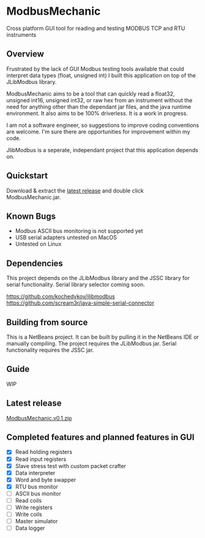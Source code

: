 # ModbusMechanic
Cross platform GUI tool for reading and testing MODBUS TCP and RTU instruments
## Overview

Frustrated by the lack of GUI Modbus testing tools available that could interpret data types (float, unsigned int) I built this application on top of the JLibModbus library.

ModbusMechanic aims to be a tool that can quickly read a float32, unsigned int16, unsigned int32, or raw hex from an instrument without the need for anything other than the dependant jar files, and the java runtime environment. It also aims to be 100% driverless. It is a work in progress.

I am not a software engineer, so suggestions to improve coding conventions are welcome. I'm sure there are opportunities for improvement within my code.

JlibModbus is a seperate, independant project that this application depends on.

## Quickstart

Download & extract the [latest release](#latest-release) and double click ModbusMechanic.jar.

## Known Bugs
- Modbus ASCII bus monitoring is not supported yet
- USB serial adapters untested on MacOS
- Untested on Linux

## Dependencies

This project depends on the JLibModbus library and the JSSC library for serial functionality. Serial library selector coming soon.

https://github.com/kochedykov/jlibmodbus  
https://github.com/scream3r/java-simple-serial-connector

## Building from source

This is a NetBeans project. It can be built by pulling it in the NetBeans IDE or manually compiling. The project requires the JLibModbus jar. Serial functionality requires the JSSC jar.

## Guide

WIP

## Latest release

[ModbusMechanic.v0.1.zip](https://github.com/SciFiDryer/ModbusMechanic/releases/download/v0.1/ModbusMechanic.v0.1.zip)

## Completed features and planned features in GUI

- [x] Read holding registers
- [x] Read input registers
- [x] Slave stress test with custom packet crafter
- [x] Data interpreter
- [x] Word and byte swapper
- [x] RTU bus monitor
- [ ] ASCII bus monitor
- [ ] Read coils
- [ ] Write registers
- [ ] Write coils
- [ ] Master simulator
- [ ] Data logger
